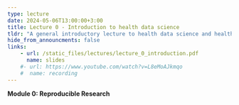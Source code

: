 ```yaml
---
type: lecture
date: 2024-05-06T13:00:00+3:00
title: Lecture 0 - Introduction to health data science
tldr: "A general introductory lecture to health data science and health data science tools."
hide_from_announcments: false
links: 
    - url: /static_files/lectures/lecture_0_introduction.pdf
      name: slides 
    #- url: https://www.youtube.com/watch?v=L8eMoAJkmqo
    #  name: recording
---
```


<strong>Module 0: Reproducible Research</strong>

